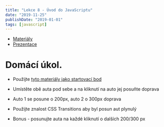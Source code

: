 ```yaml
---
title: "Lekce 8 - Úvod do JavaScriptu"
date: "2019-11-25"
publishDate: "2019-01-01"
tags: [javascript]
---
```


- [Materiály](/materialy/lekce8/js.html)
- [Prezentace](/prezentace/prezentace8.html)

# Domácí úkol.

* Použijte [tyto materiály jako startovací bod](/materialy/lekce8/lekce8_du.zip)
* Umístěte obě auta pod sebe a na kliknutí na auto jej posuňte doprava
* Auto 1 se posune o 200px, auto 2 o 300px doprava
* Použijte znalost CSS Transitions aby byl posun aut plynulý

* Bonus - posunujte auta na každé kliknutí o dalších 200/300 px